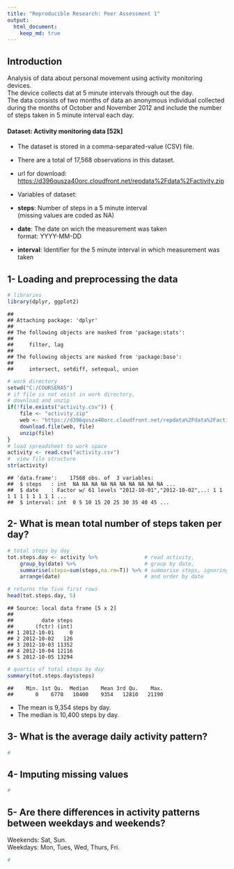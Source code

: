 ```yaml
---
title: "Reproducible Research: Peer Assessment 1"
output: 
  html_document:
    keep_md: true
---
```

## Introduction
Analysis of data about personal movement using activity monitoring devices.   
The device collects dat at 5 minute intervals through out the day.   
The data consists of two months of data an anonymous individual collected during the months of October and November 2012 and include the number of steps taken in 5 minute interval each day.      
   
#### Dataset: Activity monitoring data [52k]   
*  The dataset is stored in a comma-separated-value (CSV) file.   
*  There are a total of 17,568 observations in this dataset.
*  url for download: https://d396qusza40orc.cloudfront.net/repdata%2Fdata%2Factivity.zip   
    
*  Variables of dataset:
*  __steps__: Number of steps in a 5 minute interval   
          (missing values are coded as NA)   
*  __date__: The date on wich the measurement was taken   
          format: YYYY-MM-DD   
*  __interval__: Identifier for the 5 minute interval in which measurement was taken   


## 1- Loading and preprocessing the data   

```r
# libraries
library(dplyr, ggplot2)
```

```
## 
## Attaching package: 'dplyr'
## 
## The following objects are masked from 'package:stats':
## 
##     filter, lag
## 
## The following objects are masked from 'package:base':
## 
##     intersect, setdiff, setequal, union
```

```r
# work directory
setwd("C:/COURSERA5")
# if file is not exist in work directory,
# download and unzip
if(!file.exists("activity.csv")) {
    file <- "activity.zip"
    web <- "https://d396qusza40orc.cloudfront.net/repdata%2Fdata%2Factivity.zip"
    download.file(web, file)
    unzip(file)
}
# load spreadsheet to work space
activity <- read.csv("activity.csv")
#  view file structure
str(activity)
```

```
## 'data.frame':	17568 obs. of  3 variables:
##  $ steps   : int  NA NA NA NA NA NA NA NA NA NA ...
##  $ date    : Factor w/ 61 levels "2012-10-01","2012-10-02",..: 1 1 1 1 1 1 1 1 1 1 ...
##  $ interval: int  0 5 10 15 20 25 30 35 40 45 ...
```
## 2- What is mean total number of steps taken per day?   

```r
# total steps by day
tot.steps.day <- activity %>%               # read activity,
    group_by(date) %>%                      # group by date,
    summarise(steps=sum(steps,na.rm=T)) %>% # summarise steps, ignoring NA,
    arrange(date)                           # and order by date

# returns the five first rows
head(tot.steps.day, 5)
```

```
## Source: local data frame [5 x 2]
## 
##         date steps
##       (fctr) (int)
## 1 2012-10-01     0
## 2 2012-10-02   126
## 3 2012-10-03 11352
## 4 2012-10-04 12116
## 5 2012-10-05 13294
```

```r
# quartis of total steps by day
summary(tot.steps.day$steps)
```

```
##    Min. 1st Qu.  Median    Mean 3rd Qu.    Max. 
##       0    6778   10400    9354   12810   21190
```
*  The mean is 9,354 steps by day.   
*  The median is 10,400 steps by day.   


## 3- What is the average daily activity pattern?   

```r
# 
```



## 4- Imputing missing values   

```r
# 
```



## 5- Are there differences in activity patterns between weekdays and weekends?   
   
Weekends: Sat, Sun.    
Weekdays: Mon, Tues, Wed, Thurs, Fri.   

```r
# 
```
